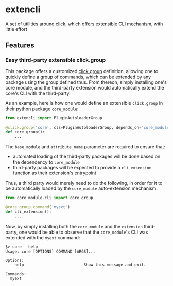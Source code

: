 # extencli

A set of utilities around click, which offers extensible CLI mechanism, with little effort

## Features

### Easy third-party extensible click.group

This package offers a customized
[click.group](https://click.palletsprojects.com/en/stable/api/#click.Group)
definition, allowing one to quickly define a group of commands, which can be
extended by any package using the group defined thus. From thereon, simply
installing one's core module, and the third-party extension would automatically
extend the core's CLI with the third-party.

As an example, here is how one would define an extensible `click.group` in
their python package `core_module`:

```python
from extencli import PluginAutoloaderGroup

@click.group('core', cls=PluginAutoloaderGroup, depends_on='core_module', load_attr='cli_extension')
def core_group():
    ...
```

The `base_module` and `attribute_name` parameter are required to ensure that:
 - automated loading of the third-party packages will be done based on the dependency to `core_module`
 - third-party packages will be expected to provide a `cli_extension` function
   as their extension's entrypoint

Thus, a third party would merely need to do the following, in order for it to
be automatically loaded by the `core_module` auto-extension mechanism:

```python
from core_module.cli import core_group

@core_group.command('myext')
def cli_extension():
    ...
```

Now, by simply installing both the `core_module` and the `extension`
third-party, one would be able to observe that the `core_module`'s CLI was
extended with the `myext` command:

```shell
$> core --help
Usage: core [OPTIONS] COMMAND [ARGS]...

Options:
  --help                          Show this message and exit.

Commands:
  myext
```
